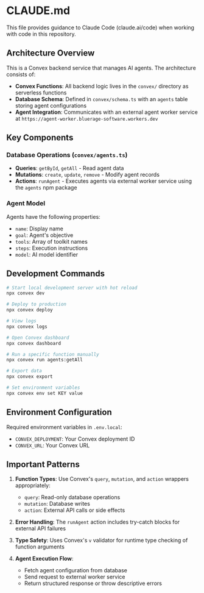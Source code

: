 # CLAUDE.md

This file provides guidance to Claude Code (claude.ai/code) when working with code in this repository.

## Architecture Overview

This is a Convex backend service that manages AI agents. The architecture consists of:

- **Convex Functions**: All backend logic lives in the `convex/` directory as serverless functions
- **Database Schema**: Defined in `convex/schema.ts` with an `agents` table storing agent configurations
- **Agent Integration**: Communicates with an external agent worker service at `https://agent-worker.bluerage-software.workers.dev`

## Key Components

### Database Operations (`convex/agents.ts`)
- **Queries**: `getById`, `getAll` - Read agent data
- **Mutations**: `create`, `update`, `remove` - Modify agent records
- **Actions**: `runAgent` - Executes agents via external worker service using the `agents` npm package

### Agent Model
Agents have the following properties:
- `name`: Display name
- `goal`: Agent's objective
- `tools`: Array of toolkit names
- `steps`: Execution instructions
- `model`: AI model identifier

## Development Commands

```bash
# Start local development server with hot reload
npx convex dev

# Deploy to production
npx convex deploy

# View logs
npx convex logs

# Open Convex dashboard
npx convex dashboard

# Run a specific function manually
npx convex run agents:getAll

# Export data
npx convex export

# Set environment variables
npx convex env set KEY value
```

## Environment Configuration

Required environment variables in `.env.local`:
- `CONVEX_DEPLOYMENT`: Your Convex deployment ID
- `CONVEX_URL`: Your Convex URL

## Important Patterns

1. **Function Types**: Use Convex's `query`, `mutation`, and `action` wrappers appropriately:
   - `query`: Read-only database operations
   - `mutation`: Database writes
   - `action`: External API calls or side effects

2. **Error Handling**: The `runAgent` action includes try-catch blocks for external API failures

3. **Type Safety**: Uses Convex's `v` validator for runtime type checking of function arguments

4. **Agent Execution Flow**:
   - Fetch agent configuration from database
   - Send request to external worker service
   - Return structured response or throw descriptive errors